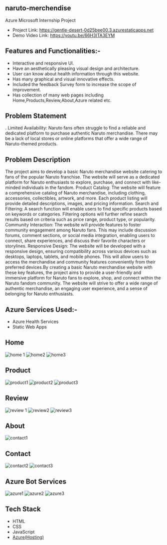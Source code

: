 ## naruto-merchendise
Azure Microsoft Internship Project
- Project Link: https://gentle-desert-0d25bee00.3.azurestaticapps.net
- Demo Video Link: https://youtu.be/66H3ITA3EYM

## Features and Functionalities:-
- Interactive and responsive UI.
- Have an aesthetically pleasing visual design and architecture.
- User can know about health information through this website.
- Has many graphical and visual innovative effects.
- Included the feedback Survey form to increase the scope of improvement.
- Has collection of many web pages including Home,Products,Review,About,Azure related etc.
## Problem Statement
. Limited Availability: Naruto fans often struggle to find a reliable and dedicated platform to purchase authentic Naruto merchandise. There may be a lack of local stores     or online platforms that offer a wide range of Naruto-themed products.

## Problem Description
The project aims to develop a basic Naruto merchandise website catering to fans of the popular Naruto franchise. The website will serve as a dedicated platform for Naruto enthusiasts to explore, purchase, and connect with like-minded individuals in the fandom. Product Catalog: The website will feature a comprehensive catalog of Naruto merchandise, including clothing, accessories, collectibles, artwork, and more. Each product listing will provide detailed descriptions, images, and pricing information.
Search and Filtering: A search function will enable users to find specific products based on keywords or categories. Filtering options will further refine search results based on criteria such as price range, product type, or popularity.
Community Interaction: The website will provide features to foster community engagement among Naruto fans. This may include discussion forums, comment sections, or social media integration, enabling users to connect, share experiences, and discuss their favorite characters or storylines. Responsive Design: The website will be developed with a responsive design, ensuring compatibility across various devices such as desktops, laptops, tablets, and mobile phones. This will allow users to access the merchandise and community features conveniently from their preferred devices.By creating a basic Naruto merchandise website with these key features, the project aims to provide a user-friendly and immersive platform for Naruto fans to explore, shop, and connect within the Naruto fandom community. The website will strive to offer a wide range of authentic merchandise, an engaging user experience, and a sense of belonging for Naruto enthusiasts.
## Azure Services Used:-
- Azure Health Services
- Static Web Apps
## Home
![home 1](https://github.com/Dilliraj-S/naruto-merchendise/assets/132550822/c76624f4-dd64-475f-9e32-47beee44fe9e)
![home2](https://github.com/Dilliraj-S/naruto-merchendise/assets/132550822/758329d2-bc07-4ad4-ba09-dde8e47b5e8b)
![home3](https://github.com/Dilliraj-S/naruto-merchendise/assets/132550822/63394846-241d-4387-9ed0-f7e071286abd)
## Product
![product1](https://github.com/Dilliraj-S/naruto-merchendise/assets/132550822/56d0dabf-1b12-40c8-b2e9-fb6fffe5a572)
![product2](https://github.com/Dilliraj-S/naruto-merchendise/assets/132550822/8bf84cf7-61c0-4506-bc1d-c68f4485c23b)
![product3](https://github.com/Dilliraj-S/naruto-merchendise/assets/132550822/373ccc8c-ca1d-478e-a800-c457ececec19)

## Review
![review 1](https://github.com/Dilliraj-S/naruto-merchendise/assets/132550822/cbd43908-b96e-4577-a5e7-7eafc90327c7)
![review2](https://github.com/Dilliraj-S/naruto-merchendise/assets/132550822/cfb0211d-beb0-4148-bf57-96c61f3e6983)
![review3](https://github.com/Dilliraj-S/naruto-merchendise/assets/132550822/1443f39d-5e5b-4452-8422-9bbfff968553)

## About
![contact1](https://github.com/Dilliraj-S/naruto-merchendise/assets/132550822/3daf21a7-cc62-463e-bdbd-1216b2f7a361)

## Contact
![contact2](https://github.com/Dilliraj-S/naruto-merchendise/assets/132550822/0f706459-7e6f-4e14-b2a3-e1936f48c134)
![contact3](https://github.com/Dilliraj-S/naruto-merchendise/assets/132550822/6bae1077-1a01-4804-880a-351fcefbb274)

## Azure Bot Services
![azure1](https://github.com/Dilliraj-S/naruto-merchendise/assets/132550822/4494e3d0-6e12-45ad-aed9-64c14a4561bd)
![azure2](https://github.com/Dilliraj-S/naruto-merchendise/assets/132550822/523db272-5833-4e42-a338-67051fa6d9de)
![azure3](https://github.com/Dilliraj-S/naruto-merchendise/assets/132550822/6d2704fd-5ae3-4fbc-97b4-9666bb31259c)

## Tech Stack 


- HTML
- CSS
- JavaScript
- [Azure(Hosting)](https://azure.microsoft.com/en-in/features/azure-portal/)
